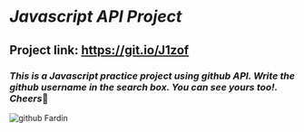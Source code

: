 # ***Javascript API Project***
## Project link: https://git.io/J1zof

### ***This is a Javascript practice project using github API. Write the github username in the search box. You can see yours too!. Cheers***:call_me_hand:

![github Fardin](https://user-images.githubusercontent.com/62605792/142387757-4b1ad992-2d79-48df-a35d-dbd53ab8f3e7.png)

